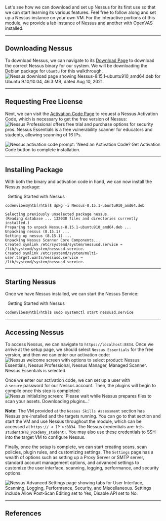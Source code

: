 Let's see how we can download and set up Nessus for its first use so that we can start learning its various features. Feel free to follow along and set up a Nessus instance on your own VM. For the interactive portions of this module, we provide a lab instance of Nessus and another with OpenVAS installed.

---

## Downloading Nessus

To download Nessus, we can navigate to its [Download Page](https://www.tenable.com/downloads/nessus?loginAttempted=true) to download the correct Nessus binary for our system. We will be downloading the Debian package for `Ubuntu` for this walkthrough. ![Nessus download page showing Nessus-8.15.1-ubuntu910_amd64.deb for Ubuntu 9.10/10.04, 46.3 MB, dated Aug 10, 2021.](https://academy.hackthebox.com/storage/modules/108/openvas/deb.png)

---

## Requesting Free License

Next, we can visit the [Activation Code Page](https://www.tenable.com/products/nessus/activation-code) to request a Nessus Activation Code, which is necessary to get the free version of Nessus: ![Nessus Professional offers free trial and purchase options for security pros. Nessus Essentials is a free vulnerability scanner for educators and students, allowing scanning of 16 IPs.](https://academy.hackthebox.com/storage/modules/108/nessus/register.png)

![Nessus activation code prompt: 'Need an Activation Code? Get Activation Code button to complete installation.](https://academy.hackthebox.com/storage/modules/108/nessus/registrationcode.png)

---

## Installing Package

With both the binary and activation code in hand, we can now install the Nessus package:

  Getting Started with Nessus

```shell-session
codenvibes@htb[/htb]$ dpkg -i Nessus-8.15.1-ubuntu910_amd64.deb

Selecting previously unselected package nessus.
(Reading database ... 132030 files and directories currently installed.)
Preparing to unpack Nessus-8.15.1-ubuntu910_amd64.deb ...
Unpacking nessus (8.15.1) ...
Setting up nessus (8.15.1) ...
Unpacking Nessus Scanner Core Components...
Created symlink /etc/systemd/system/nessusd.service → /lib/systemd/system/nessusd.service.
Created symlink /etc/systemd/system/multi-user.target.wants/nessusd.service → /lib/systemd/system/nessusd.service.
```

---

## Starting Nessus

Once we have Nessus installed, we can start the Nessus Service:

  Getting Started with Nessus

```shell-session
codenvibes@htb[/htb]$ sudo systemctl start nessusd.service
```

---

## Accessing Nessus

To access Nessus, we can navigate to `https://localhost:8834`. Once we arrive at the setup page, we should select `Nessus Essentials` for the free version, and then we can enter our activation code: ![Nessus welcome screen with options to select product: Nessus Essentials, Nessus Professional, Nessus Manager, Managed Scanner. Nessus Essentials is selected.](https://academy.hackthebox.com/storage/modules/108/nessus/essentials.png)

Once we enter our activation code, we can set up a user with a `secure` password for our Nessus account. Then, the plugins will begin to compile once this step is completed: ![Nessus initializing screen: 'Please wait while Nessus prepares files to scan your assets. Downloading plugins...'](https://academy.hackthebox.com/storage/modules/108/nessus/init.png)

**Note:** The VM provided at the `Nessus Skills Assessment` section has Nessus pre-installed and the targets running. You can go to that section and start the VM and use Nessus throughout the module, which can be accessed at `https:// < IP >:8834`. The Nessus credentials are: `htb-student`:`HTB_@cademy_student!`. You may also use these credentials to SSH into the target VM to configure Nessus.

Finally, once the setup is complete, we can start creating scans, scan policies, plugin rules, and customizing settings. The `Settings` page has a wealth of options such as setting up a Proxy Server or SMTP server, standard account management options, and advanced settings to customize the user interface, scanning, logging, performance, and security options.

![Nessus Advanced Settings page showing tabs for User Interface, Scanning, Logging, Performance, Security, and Miscellaneous. Settings include Allow Post-Scan Editing set to Yes, Disable API set to No.](https://academy.hackthebox.com/storage/modules/108/nessus/nessus_settings.png)

---

## References

